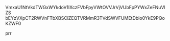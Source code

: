 VmxaU1NtVkdTWGxWYkdoV1lXczFVbFpyVWtOVVJrVjVUbFpPYWxZeFNuVlZS
bEYzVXpCT2RWVnFTbXBSClZEQTVRMmR3TVdSWVFUMEtDblo0YkE9PQoKZWF0

prr